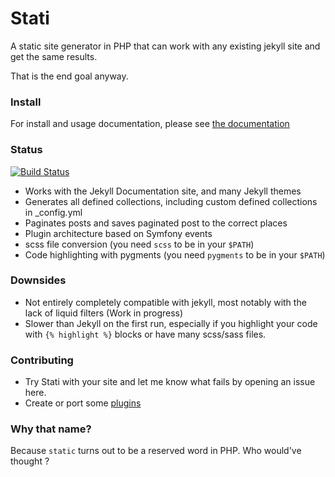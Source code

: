 
# Stati

A static site generator in PHP that can work with any existing jekyll site and get the same results.

That is the end goal anyway.

### Install

For install and usage documentation, please see [the documentation](https://stati.jfoucher.com)

### Status

[![Build Status](https://travis-ci.org/jfoucher/stati.svg?branch=master)](https://travis-ci.org/jfoucher/stati)

- Works with the Jekyll Documentation site, and many Jekyll themes
- Generates all defined collections, including custom defined collections in _config.yml
- Paginates posts and saves paginated post to the correct places
- Plugin architecture based on Symfony events
- scss file conversion (you need `scss` to be in your `$PATH`)
- Code highlighting with pygments (you need `pygments` to be in your `$PATH`)

### Downsides

- Not entirely completely compatible with jekyll, most notably with the lack of liquid filters (Work in progress)
- Slower than Jekyll on the first run, especially if you highlight your code with `{% highlight %}` blocks or have many scss/sass files.

### Contributing

- Try Stati with your site and let me know what fails by opening an issue here.
- Create or port some [plugins](https://stati.jfoucher.com/plugins.html)

### Why that name?

Because `static` turns out to be a reserved word in PHP. Who would've thought ?